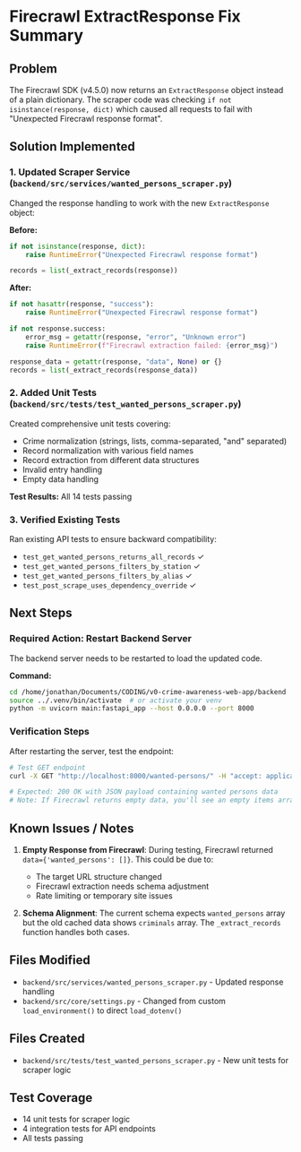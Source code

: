 # Firecrawl ExtractResponse Fix Summary

## Problem
The Firecrawl SDK (v4.5.0) now returns an `ExtractResponse` object instead of a plain dictionary. The scraper code was checking `if not isinstance(response, dict)` which caused all requests to fail with "Unexpected Firecrawl response format".

## Solution Implemented

### 1. Updated Scraper Service (`backend/src/services/wanted_persons_scraper.py`)
Changed the response handling to work with the new `ExtractResponse` object:

**Before:**
```python
if not isinstance(response, dict):
    raise RuntimeError("Unexpected Firecrawl response format")

records = list(_extract_records(response))
```

**After:**
```python
if not hasattr(response, "success"):
    raise RuntimeError("Unexpected Firecrawl response format")

if not response.success:
    error_msg = getattr(response, "error", "Unknown error")
    raise RuntimeError(f"Firecrawl extraction failed: {error_msg}")

response_data = getattr(response, "data", None) or {}
records = list(_extract_records(response_data))
```

### 2. Added Unit Tests (`backend/src/tests/test_wanted_persons_scraper.py`)
Created comprehensive unit tests covering:
- Crime normalization (strings, lists, comma-separated, "and" separated)
- Record normalization with various field names
- Record extraction from different data structures
- Invalid entry handling
- Empty data handling

**Test Results:** All 14 tests passing

### 3. Verified Existing Tests
Ran existing API tests to ensure backward compatibility:
- `test_get_wanted_persons_returns_all_records` ✓
- `test_get_wanted_persons_filters_by_station` ✓
- `test_get_wanted_persons_filters_by_alias` ✓
- `test_post_scrape_uses_dependency_override` ✓

## Next Steps

### Required Action: Restart Backend Server
The backend server needs to be restarted to load the updated code.

**Command:**
```bash
cd /home/jonathan/Documents/CODING/v0-crime-awareness-web-app/backend
source ../.venv/bin/activate  # or activate your venv
python -m uvicorn main:fastapi_app --host 0.0.0.0 --port 8000
```

### Verification Steps
After restarting the server, test the endpoint:

```bash
# Test GET endpoint
curl -X GET "http://localhost:8000/wanted-persons/" -H "accept: application/json"

# Expected: 200 OK with JSON payload containing wanted persons data
# Note: If Firecrawl returns empty data, you'll see an empty items array
```

## Known Issues / Notes

1. **Empty Response from Firecrawl**: During testing, Firecrawl returned `data={'wanted_persons': []}`. This could be due to:
   - The target URL structure changed
   - Firecrawl extraction needs schema adjustment
   - Rate limiting or temporary site issues

2. **Schema Alignment**: The current schema expects `wanted_persons` array but the old cached data shows `criminals` array. The `_extract_records` function handles both cases.

## Files Modified
- `backend/src/services/wanted_persons_scraper.py` - Updated response handling
- `backend/src/core/settings.py` - Changed from custom `load_environment()` to direct `load_dotenv()`

## Files Created
- `backend/src/tests/test_wanted_persons_scraper.py` - New unit tests for scraper logic

## Test Coverage
- 14 unit tests for scraper logic
- 4 integration tests for API endpoints
- All tests passing

